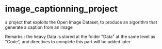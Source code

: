 # image_captionning_project
a project that exploits the Open Image Dataset, to produce an algorithm that generate a caption from an image


Remarks : the heavy Data is stored at the folder "Data" at the same level as "Code", and directives to complete 
this part will be added later